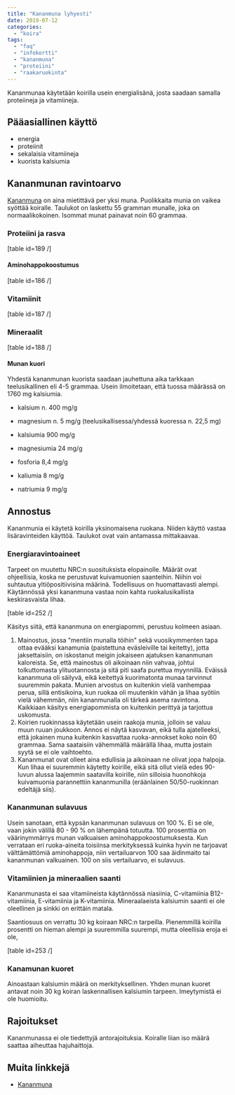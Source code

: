 ```yaml
---
title: "Kananmuna lyhyesti"
date: 2019-07-12
categories: 
  - "koira"
tags: 
  - "faq"
  - "infokortti"
  - "kananmuna"
  - "proteiini"
  - "raakaruokinta"
---
```


Kananmunaa käytetään koirilla usein energialisänä, josta saadaan samalla proteiineja ja vitamiineja.

<!--more-->

## Pääasiallinen käyttö

- energia
- proteiinit
- sekalaisia vitamiineja
- kuorista kalsiumia

## Kananmunan ravintoarvo

[Kananmuna](https://www.katiska.eu/tieto/koira-tieto-ruokinta/koira-raakaruokinta-raaka-aineet/kananmuna/) on aina mietittävä per yksi muna. Puolikkaita munia on vaikea syöttää koiralle. Taulukot on laskettu 55 gramman munalle, joka on normaalikokoinen. Isommat munat painavat noin 60 grammaa.

### Proteiini ja rasva

\[table id=189 /\]

#### Aminohappokoostumus

\[table id=186 /\]

### Vitamiinit

\[table id=187 /\]

### Mineraalit

\[table id=188 /\]

#### Munan kuori

Yhdestä kananmunan kuorista saadaan jauhettuna aika tarkkaan teelusikallinen eli 4-5 grammaa. Usein ilmoitetaan, että tuossa määrässä on 1760 mg kalsiumia.

- kalsium n. 400 mg/g
- magnesium n. 5 mg/g (teelusikallisessa/yhdessä kuoressa n. 22,5 mg)

- kalsiumia 900 mg/g
- magnesiumia 24 mg/g
- fosforia 8,4 mg/g
- kaliumia 8 mg/g
- natriumia 9 mg/g

## Annostus

Kananmunia ei käytetä koirilla yksinomaisena ruokana. Niiden käyttö vastaa lisäravinteiden käyttöä. Taulukot ovat vain antamassa mittakaavaa.

### Energiaravintoaineet

Tarpeet on muutettu NRC:n suosituksista elopainolle. Määrät ovat ohjeellisia, koska ne perustuvat kuivamuonien saanteihin. Niihin voi suhtautua yltiöpositiivisina määrinä. Todellisuus on huomattavasti alempi. Käytännössä yksi kananmuna vastaa noin kahta ruokalusikallista keskirasvaista lihaa.

\[table id=252 /\]

Käsitys siitä, että kananmuna on energiapommi, perustuu kolmeen asiaan.

1. Mainostus, jossa "mentiin munalla töihin" sekä vuosikymmenten tapa ottaa evääksi kanamunia (paistettuna eväsleiville tai keitetty), jotta jaksettaisiin, on iskostanut meigin jokaiseen ajatuksen kananmunan kaloreista. Se, että mainostus oli aikoinaan niin vahvaa, johtui tolkuttomasta ylituotannosta ja sitä piti saafa purettua myynnillä. Eväissä kananmuna oli säilyvä, eikä keitettyä kuorimatonta munaa tarvinnut suuremmin pakata. Munien arvostus on kuitenkin vielä vanhempaa perua, sillä entisikoina, kun ruokaa oli muutenkin vähän ja lihaa syötiin vielä vähemmän, niin kananmunalla oli tärkeä asema ravintona. Kaikkiaan käsitys energiapommista on kuitenkin perittyä ja tarjottua uskomusta.
2. Koirien ruokinnassa käytetään usein raakoja munia, jolloin se valuu muun ruuan joukkoon. Annos ei näytä kasvavan, eikä tulla ajatelleeksi, että jokainen muna kuitenkin kasvattaa ruoka-annokset koko noin 60 grammaa. Sama saataisiin vähemmällä määrällä lihaa, mutta jostain syytä se ei ole vaihtoehto.
3. Kananmunat ovat olleet aina edullisia ja aikoinaan ne olivat jopa halpoja. Kun lihaa ei suuremmin käytetty koirille, eikä sitä ollut vielä edes 90-luvun alussa laajemmin saatavilla koirille, niin silloisia huonohkoja kuivamuonia parannettiin kananmunilla (eräänlainen 50/50-ruokinnan edeltäjä siis).

### Kananmunan sulavuus

Usein sanotaan, että kypsän kananmunan sulavuus on 100 %. Ei se ole, vaan jokin välillä 80 - 90 % on lähempänä totuutta. 100 prosenttia on väärinymmärrys munan valkuaisen aminohappokoostumuksesta. Kun verrataan eri ruoka-aineita toisiinsa merkityksessä kuinka hyvin ne tarjoavat välttämättömiä aminohappoja, niin vertailuarvon 100 saa äidinmaito tai kananmunan valkuainen. 100 on siis vertailuarvo, ei sulavuus.

### Vitamiinien ja mineraalien saanti

Kananmunasta ei saa vitamiineista käytännössä niasiinia, C-vitamiinia B12-vitamiinia, E-vitamiinia ja K-vitamiinia. Mineraalaeista kalsiumin saanti ei ole oleellinen ja sinkki on erittäin matala.

Saantiosuus on verrattu 30 kg koiraan NRC:n tarpeilla. Pienemmillä koirilla prosentti on hieman alempi ja suuremmilla suurempi, mutta oleellisia eroja ei ole,

\[table id=253 /\]

### Kanamunan kuoret

Ainoastaan kalsiumin määrä on merkityksellinen. Yhden munan kuoret antavat noin 30 kg koiran laskennallisen kalsiumin tarpeen. Imeytymistä ei ole huomioitu.

## Rajoitukset

Kananmunassa ei ole tiedettyjä antorajoituksia. Koiralle liian iso määrä saattaa aiheuttaa hajuhaittoja.

## Muita linkkejä

- [Kananmuna](https://www.katiska.eu/tieto/koira-raakaruokinta-raaka-aineet/kananmuna/)
